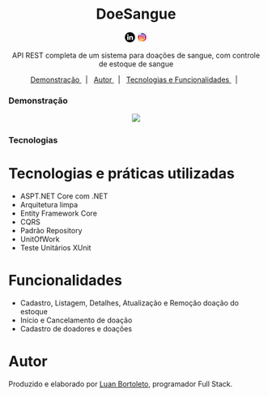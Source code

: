 <h1 align="center">DoeSangue</h1>
<p  align='center'> 
 <a href= 'https://www.linkedin.com/in/luan-bortoleto-590490234/'>
 <img alt='Luan Bortoleto [Linkedin]' src='/iconlinke (2).jpg' width=20px></a>
  <a href='https://www.instagram.com/luanbortoleto/'><img alt='Luan Bortoleto [Instagram]' src='/iconinsta(2).jpg' width=20px></a>
  </p>
  
  <p align="center"> API REST completa de um sistema para doações de sangue, com controle de estoque de sangue
 </p>
 
 <p align='center'>
 <a href= '#demonstração'> Demonstração </a> &nbsp;&nbsp;|&nbsp;&nbsp;
 <a href= '#autor'> Autor </a> &nbsp;&nbsp;|&nbsp;&nbsp;
 <a href= '#tecnologias'> Tecnologias e Funcionalidades </a> &nbsp;&nbsp;|&nbsp;&nbsp;
 </p>
 


 ### Demonstração
 
<p align='center'> <img src= '/Doesangue.pdf'</p></p>
 
### Tecnologias

<h1>Tecnologias e práticas utilizadas</h1>

<div>
<ul>
<li>ASPT.NET Core com .NET</li>
<li>Arquitetura limpa</li>
<li>Entity Framework Core</li>
 <li>CQRS</li>
 <li>Padrão Repository</li>
 <li>UnitOfWork</li>
 <li>Teste Unitários XUnit</li>
</ul>
</div>

<div>
 <h1> Funcionalidades</h1>
 <ul>
  <li>Cadastro, Listagem, Detalhes, Atualização e Remoção doação do estoque</li>
   <li>Início e Cancelamento de doação</li>
   <li>Cadastro de doadores e doações</li>
 </ul>
</div>
 
 # Autor 
 <p> Produzido e elaborado por <a href='https://www.instagram.com/luanbortoleto/'>Luan Bortoleto</a>, programador Full Stack.</p>

